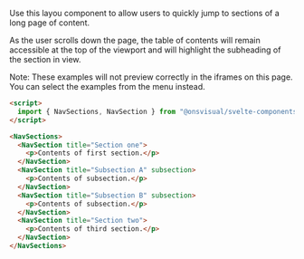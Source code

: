 Use this layou component to allow users to quickly jump to sections of a long page of content.

As the user scrolls down the page, the table of contents will remain accessible at the top of the viewport and will highlight the subheading of the section in view.

Note: These examples will not preview correctly in the iframes on this page. You can select the examples from the menu instead.

<!-- prettier-ignore -->
```html
<script>
  import { NavSections, NavSection } from "@onsvisual/svelte-components";
</script>

<NavSections>
  <NavSection title="Section one">
    <p>Contents of first section.</p>
  </NavSection>
  <NavSection title="Subsection A" subsection>
    <p>Contents of subsection.</p>
  </NavSection>
  <NavSection title="Subsection B" subsection>
    <p>Contents of subsection.</p>
  </NavSection>
  <NavSection title="Section two">
    <p>Contents of third section.</p>
  </NavSection>
</NavSections>
```
